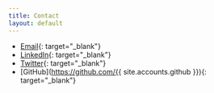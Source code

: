 ```yaml
---
title: Contact
layout: default
---
```


<div markdown="1" class="clean_list">

- [Email](mailto:tcyevan@gmail.com){: target="_blank"}
- [LinkedIn](https://www.linkedin.com/in/evan-tan/){: target="_blank"}
- [Twitter](https://twitter.com/nat_nave){: target="_blank"}
- [GitHub](https://github.com/{{ site.accounts.github }}){: target="_blank"}

</div>